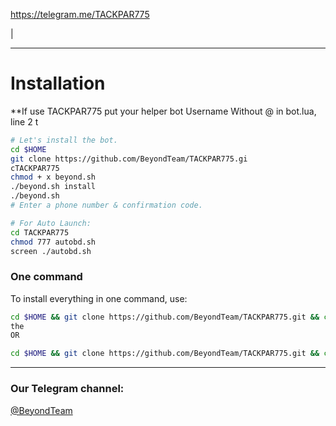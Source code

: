 https://telegram.me/TACKPAR775

| 

* * *

# Installation

**If use TACKPAR775 put your helper bot Username Without @ in bot.lua, line 
2
t
```sh
# Let's install the bot.
cd $HOME
git clone https://github.com/BeyondTeam/TACKPAR775.gi
cTACKPAR775
chmod + x beyond.sh
./beyond.sh install
./beyond.sh 
# Enter a phone number & confirmation code.

# For Auto Launch:
cd TACKPAR775
chmod 777 autobd.sh
screen ./autobd.sh
```
### One command
To install everything in one command, use:
```sh
cd $HOME && git clone https://github.com/BeyondTeam/TACKPAR775.git && cd TACKPAR775 && chmod +x beyond.sh && ./beyond.sh install && ./beyond.sh
the
OR

cd $HOME && git clone https://github.com/BeyondTeam/TACKPAR775.git && cd TACKPAR775 && chmod +x beyond.sh && ./beyond.sh install && chmod 777 autobd.sh && screen ./autobd.sh
```

* * *

### Our Telegram channel:

[@BeyondTeam](https://telegram.me/BeyondTeam)

